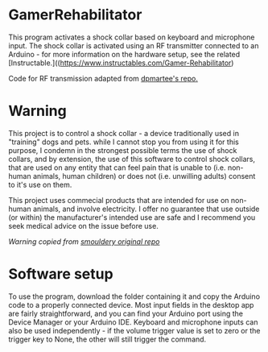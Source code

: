 # GamerRehabilitator
This program activates a shock collar based on keyboard and microphone input.
The shock collar is activated using an RF transmitter connected to an Arduino - for more information on the hardware setup, see the related [Instructable.]((https://www.instructables.com/Gamer-Rehabilitator)

Code for RF transmission adapted from [dpmartee's repo.](https://github.com/dpmartee/arduino-shock-collar)

# Warning
This project is to control a shock collar - a device traditionally used in "training" dogs and pets. while I cannot stop you from using it for this purpose, I condemn in the strongest possible terms the use of shock collars, and by extension, the use of this software to control shock collars, that are used on any entity that can feel pain that is unable to (i.e. non-human animals, human children) or does not (i.e. unwilling adults) consent to it's use on them.

This project uses commecial products that are intended for use on non-human animals, and involve electricity. I offer no guarantee that use outside (or within) the manufacturer's intended use are safe and I recommend you seek medical advice on the issue before use.

*Warning copied from [smouldery original repo](https://github.com/smouldery/shock-collar-control)*

# Software setup
To use the program, download the folder containing it and copy the Arduino code to a properly connected device.
Most input fields in the desktop app are fairly straightforward, and you can find your Arduino port using the Device Manager or your Arduino IDE.
Keyboard and microphone inputs can also be used independently - if the volume trigger value is set to zero or the trigger key to None, the other will still trigger the command.
